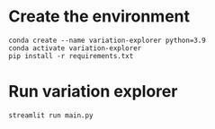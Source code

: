 # Create the environment

```
conda create --name variation-explorer python=3.9
conda activate variation-explorer
pip install -r requirements.txt
```


# Run variation explorer

```
streamlit run main.py
```